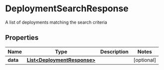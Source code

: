 

# DeploymentSearchResponse

A list of deployments matching the search criteria

## Properties

| Name | Type | Description | Notes |
|------------ | ------------- | ------------- | -------------|
|**data** | [**List&lt;DeploymentResponse&gt;**](DeploymentResponse.md) |  |  [optional] |



